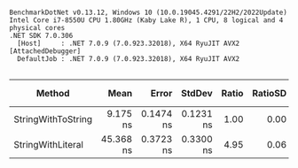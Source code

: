 ```

BenchmarkDotNet v0.13.12, Windows 10 (10.0.19045.4291/22H2/2022Update)
Intel Core i7-8550U CPU 1.80GHz (Kaby Lake R), 1 CPU, 8 logical and 4 physical cores
.NET SDK 7.0.306
  [Host]     : .NET 7.0.9 (7.0.923.32018), X64 RyuJIT AVX2 [AttachedDebugger]
  DefaultJob : .NET 7.0.9 (7.0.923.32018), X64 RyuJIT AVX2


```
| Method             | Mean      | Error     | StdDev    | Ratio | RatioSD | Gen0   | Allocated | Alloc Ratio |
|------------------- |----------:|----------:|----------:|------:|--------:|-------:|----------:|------------:|
| StringWithToString |  9.175 ns | 0.1474 ns | 0.1231 ns |  1.00 |    0.00 | 0.0076 |      32 B |        1.00 |
| StringWithLiteral  | 45.368 ns | 0.3723 ns | 0.3300 ns |  4.95 |    0.06 | 0.0076 |      32 B |        1.00 |
